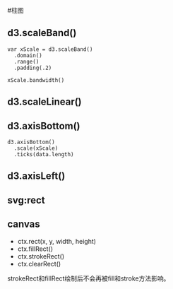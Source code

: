 #柱图

## d3.scaleBand()

```
var xScale = d3.scaleBand()
  .domain()
  .range()
  .padding(.2)

xScale.bandwidth()
```

## d3.scaleLinear()

## d3.axisBottom()

```
d3.axisBottom()
  .scale(xScale)
  .ticks(data.length)
```

## d3.axisLeft()

## svg:rect

## canvas
- ctx.rect(x, y, width, height)
- ctx.fillRect()
- ctx.strokeRect()
- ctx.clearRect()

strokeRect和fillRect绘制后不会再被fill和stroke方法影响。